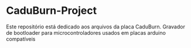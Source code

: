 # CaduBurn-Project

Este repositório está dedicado aos arquivos da placa CaduBurn. Gravador de bootloader para microcontroladores usados em placas arduino compatíveis
